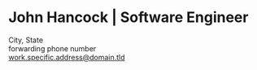 # John Hancock | Software Engineer

City, State  
forwarding phone number  
work.specific.address@domain.tld  
